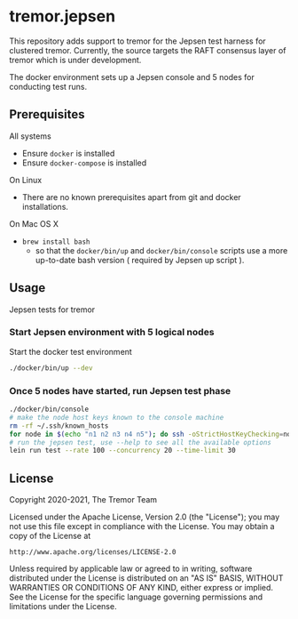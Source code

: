 # tremor.jepsen

This repository adds support to tremor for the Jepsen test harness
for clustered tremor. Currently, the source targets the RAFT consensus
layer of tremor which is under development.

The docker environment sets up a Jepsen console and 5 nodes for
conducting test runs.

## Prerequisites

All systems
- Ensure `docker` is installed
- Ensure `docker-compose` is installed

On Linux
- There are no known prerequisites apart from git and docker installations.

On Mac OS X
- `brew install bash`
  - so that the `docker/bin/up` and `docker/bin/console` scripts use a
    more up-to-date bash version ( required by Jepsen up script ).

## Usage

Jepsen tests for tremor

### Start Jepsen environment with 5 logical nodes

Start the docker test environment
```bash
./docker/bin/up --dev
```

### Once 5 nodes have started, run Jepsen test phase

```bash
./docker/bin/console
# make the node host keys known to the console machine
rm -rf ~/.ssh/known_hosts
for node in $(echo "n1 n2 n3 n4 n5"); do ssh -oStrictHostKeyChecking=no $node echo "alrighty"; done
# run the jepsen test, use --help to see all the available options
lein run test --rate 100 --concurrency 20 --time-limit 30
```

## License

Copyright 2020-2021, The Tremor Team

Licensed under the Apache License, Version 2.0 (the "License");
you may not use this file except in compliance with the License.
You may obtain a copy of the License at

    http://www.apache.org/licenses/LICENSE-2.0

Unless required by applicable law or agreed to in writing, software
distributed under the License is distributed on an "AS IS" BASIS,
WITHOUT WARRANTIES OR CONDITIONS OF ANY KIND, either express or implied.
See the License for the specific language governing permissions and
limitations under the License.
